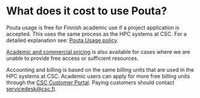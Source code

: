 # What does it cost to use Pouta?

Pouta usage is free for Finnish academic use if a project application is accepted. This uses the same process as the HPC systems at CSC. For a detailed explanation see: [Pouta Usage policy](/cloud/pouta/vm-flavors-and-billing).

[Academic and commercial pricing](https://research.csc.fi/pricing-of-computing-services) is also available for cases where we are unable to provide free access or sufficient resources.

Accounting and billing is based on the same billing units that are used in the HPC systems at CSC. Academic users can apply for more free billing units through the [CSC Customer Portal](https://my.csc.fi). Paying customers should contact [servicedesk@csc.fi](mailto:servicedesk@csc.fi).
